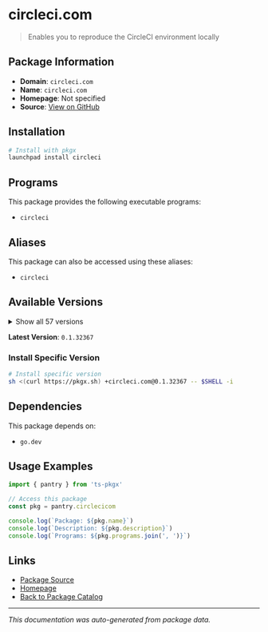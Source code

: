 # circleci.com

> Enables you to reproduce the CircleCI environment locally

## Package Information

- **Domain**: `circleci.com`
- **Name**: `circleci.com`
- **Homepage**: Not specified
- **Source**: [View on GitHub](https://github.com/pkgxdev/pantry/tree/main/projects/circleci.com/package.yml)

## Installation

```bash
# Install with pkgx
launchpad install circleci
```

## Programs

This package provides the following executable programs:

- `circleci`

## Aliases

This package can also be accessed using these aliases:

- `circleci`

## Available Versions

<details>
<summary>Show all 57 versions</summary>

- `0.1.32367`, `0.1.32323`, `0.1.32219`, `0.1.32145`, `0.1.32111`
- `0.1.32067`, `0.1.31983`, `0.1.31879`, `0.1.31792`, `0.1.31687`
- `0.1.31632`, `0.1.31543`, `0.1.31425`, `0.1.31151`, `0.1.30995`
- `0.1.30948`, `0.1.30888`, `0.1.30549`, `0.1.30401`, `0.1.30163`
- `0.1.30084`, `0.1.29936`, `0.1.29658`, `0.1.29560`, `0.1.29314`
- `0.1.29041`, `0.1.28995`, `0.1.28939`, `0.1.28811`, `0.1.28745`
- `0.1.28434`, `0.1.28391`, `0.1.28363`, `0.1.28196`, `0.1.28084`
- `0.1.27660`, `0.1.27054`, `0.1.26896`, `0.1.26837`, `0.1.26786`
- `0.1.26646`, `0.1.26343`, `0.1.26255`, `0.1.26094`, `0.1.26061`
- `0.1.25848`, `0.1.25725`, `0.1.25638`, `0.1.25569`, `0.1.25519`
- `0.1.25085`, `0.1.25007`, `0.1.24783`, `0.1.24705`, `0.1.24495`
- `0.1.24435`, `0.1.23845`

</details>

**Latest Version**: `0.1.32367`

### Install Specific Version

```bash
# Install specific version
sh <(curl https://pkgx.sh) +circleci.com@0.1.32367 -- $SHELL -i
```

## Dependencies

This package depends on:

- `go.dev`

## Usage Examples

```typescript
import { pantry } from 'ts-pkgx'

// Access this package
const pkg = pantry.circlecicom

console.log(`Package: ${pkg.name}`)
console.log(`Description: ${pkg.description}`)
console.log(`Programs: ${pkg.programs.join(', ')}`)
```

## Links

- [Package Source](https://github.com/pkgxdev/pantry/tree/main/projects/circleci.com/package.yml)
- [Homepage](#)
- [Back to Package Catalog](../package-catalog.md)

---

*This documentation was auto-generated from package data.*
